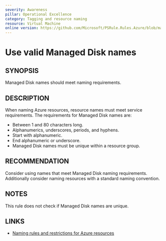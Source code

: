 ```yaml
---
severity: Awareness
pillar: Operational Excellence
category: Tagging and resource naming
resource: Virtual Machine
online version: https://github.com/Microsoft/PSRule.Rules.Azure/blob/main/docs/en/rules/Azure.VM.DiskName.md
---
```


# Use valid Managed Disk names

## SYNOPSIS

Managed Disk names should meet naming requirements.

## DESCRIPTION

When naming Azure resources, resource names must meet service requirements.
The requirements for Managed Disk names are:

- Between 1 and 80 characters long.
- Alphanumerics, underscores, periods, and hyphens.
- Start with alphanumeric.
- End alphanumeric or underscore.
- Managed Disk names must be unique within a resource group.

## RECOMMENDATION

Consider using names that meet Managed Disk naming requirements.
Additionally consider naming resources with a standard naming convention.

## NOTES

This rule does not check if Managed Disk names are unique.

## LINKS

- [Naming rules and restrictions for Azure resources](https://docs.microsoft.com/en-us/azure/azure-resource-manager/management/resource-name-rules)
